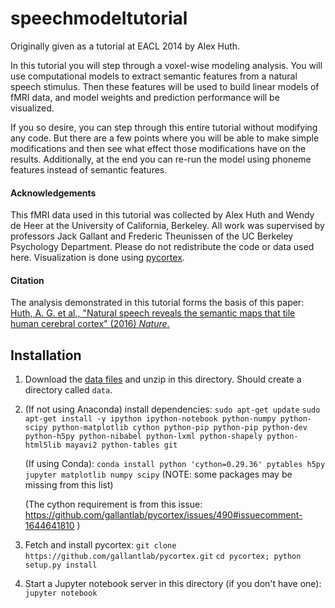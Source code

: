 # speechmodeltutorial

Originally given as a tutorial at EACL 2014 by Alex Huth.

In this tutorial you will step through a voxel-wise modeling analysis. You will use computational models to extract semantic features from a natural speech stimulus. Then these features will be used to build linear models of fMRI data, and model weights and prediction performance will be visualized.

If you so desire, you can step through this entire tutorial without modifying any code. But there are a few points where you will be able to make simple modifications and then see what effect those modifications have on the results. Additionally, at the end you can re-run the model using phoneme features instead of semantic features.

#### Acknowledgements
This fMRI data used in this tutorial was collected by Alex Huth and Wendy de Heer at the University of California, Berkeley. All work was supervised by professors Jack Gallant and Frederic Theunissen of the UC Berkeley Psychology Department. Please do not redistribute the code or data used here. Visualization is done using [pycortex](https://pycortex.github.io/).

#### Citation
The analysis demonstrated in this tutorial forms the basis of this paper:
[Huth, A. G. et al., "Natural speech reveals the semantic maps that tile human cerebral cortex" (2016) _Nature_.](https://www.nature.com/articles/nature17637)

Installation
------------
1. Download the [data files](https://utexas.box.com/shared/static/4n3lemyec0wlj5rcr80991nxwflsbks9.zip) and unzip in this directory. Should create a directory called `data`.
2. (If not using Anaconda) install dependencies:
`sudo apt-get update`
`sudo apt-get install -y ipython ipython-notebook python-numpy python-scipy python-matplotlib cython python-pip python-pip python-dev python-h5py python-nibabel python-lxml python-shapely python-html5lib mayavi2 python-tables git`

    (If using Conda): `conda install python 'cython=0.29.36' pytables h5py jupyter matplotlib numpy scipy` (NOTE: some packages may be missing from this list)

    (The cython requirement is from this issue: https://github.com/gallantlab/pycortex/issues/490#issuecomment-1644641810 )
  
4. Fetch and install pycortex:
`git clone https://github.com/gallantlab/pycortex.git`
`cd pycortex; python setup.py install`
5. Start a Jupyter notebook server in this directory (if you don't have one):
`jupyter notebook`
